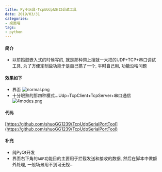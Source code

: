 ```yaml
---
title: Py小玩具-Tcp&Udp&串口调试工具
date: 2019/03/31
categories: 
- 桌面端
tags:
- python
---
```

#### 简介
* 以前捣鼓嵌入式的时候写的, 就是那种网上搜就一大把的UDP+TCP+串口调试工具, 为了方便定制些功能于是自己搞了一个, 平时自己用, 功能没啥问题

#### 效果如下
* 界面
![normal.png](https://i.loli.net/2019/03/31/5ca0cfb5db3e3.png)
* 十分眼熟的那四种模式...Udp+TcpClient+TcpServer+串口通信
![4modes.png](https://i.loli.net/2019/03/31/5ca0cfc79fea9.png)

#### 代码
[https://github.com/shuoGG1239/TcpUdpSerialPortTool](https://github.com/shuoGG1239/TcpUdpSerialPortTool)

#### 补充
* 纯PyQt开发
* 界面右下角的`AOP`功能目的主要用于拦截发送和接收的数据, 然后在脚本中做额外处理, 一般场景用不到可无视...